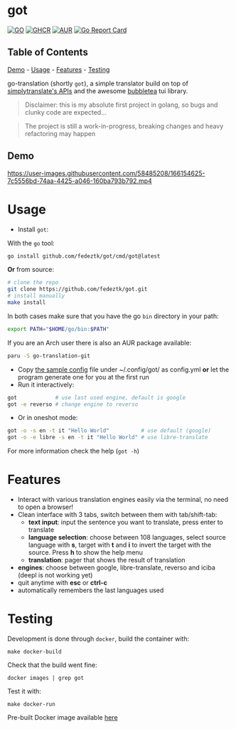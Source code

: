 # got
[![GO](https://github.com/fedeztk/got/actions/workflows/go.yaml/badge.svg)](https://github.com/fedeztk/got/tree/master/.github/workflows/go.yml) [![GHCR](https://github.com/fedeztk/got/actions/workflows/deploy.yaml/badge.svg)](https://github.com/fedeztk/got/tree/release/.github/workflows/deploy.yml) [![AUR](https://img.shields.io/aur/version/go-translation-git?logo=archlinux)](https://aur.archlinux.org/packages/go-translation-git) [![Go Report Card](https://goreportcard.com/badge/github.com/fedeztk/got)](https://goreportcard.com/report/github.com/fedeztk/got)

## Table of Contents

[Demo](#orgab62fc1) -
[Usage](#orgfa2aa9c) -
[Features](#org26baa6c) -
[Testing](#org2744438)

go-translation (shortly `got`), a simple translator build on top of [simplytranslate's APIs](https://codeberg.org/SimpleWeb/SimplyTranslate-Web/src/branch/master/api.md) and the awesome [bubbletea](https://github.com/charmbracelet/bubbletea) tui library.

> Disclaimer: this is my absolute first project in golang, so bugs and clunky code are expected&#x2026;

> The project is still a work-in-progress, breaking changes and heavy refactoring may happen


<a id="orgab62fc1"></a>

## Demo


https://user-images.githubusercontent.com/58485208/166154625-7c5556bd-74aa-4425-a046-160ba793b792.mp4


<a id="orgfa2aa9c"></a>

# Usage

- Install `got`: 

With the `go` tool:
```sh
go install github.com/fedeztk/got/cmd/got@latest
```
**Or** from source:
```sh
# clone the repo
git clone https://github.com/fedeztk/got.git
# install manually 
make install
```
In both cases make sure that you have the go `bin` directory in your path:
```sh
export PATH="$HOME/go/bin:$PATH"
```
If you are an Arch user there is also an AUR package available:
```sh
paru -S go-translation-git
```
- Copy [the sample config](https://github.com/fedeztk/got/blob/master/config.yml) file under ~/.config/got/ as config.yml **or** let the program generate one for you at the first run
- Run it interactively:
```sh
got            # use last used engine, default is google
got -e reverso # change engine to reverso
```
-  Or in oneshot mode:
```sh
got -o -s en -t it "Hello World"          # use default (google)
got -o -e libre -s en -t it "Hello World" # use libre-translate
```
For more information check the help (`got -h`)
<a id="org26baa6c"></a>

# Features

-   Interact with various translation engines easily via the terminal, no need to open a browser!
-   Clean interface with 3 tabs, switch between them with tab/shift-tab:
	-   **text input**: input the sentence you want to translate, press enter to translate
	-   **language selection**: choose between 108 languages, select source language with **s**, target with **t** and **i** to invert the target with the source. Press **h** to show the help menu
	-   **translation**: pager that shows the result of translation
- **engines**: choose between google, libre-translate, reverso and iciba (deepl is not working yet)
-   quit anytime with **esc** or **ctrl-c**
-   automatically remembers the last languages used


<a id="org2744438"></a>

# Testing

Development is done through `docker`, build the container with:

    make docker-build

Check that the build went fine:

    docker images | grep got

Test it with:

    make docker-run

Pre-built Docker image available [here](https://github.com/fedeztk/got/pkgs/container/got)

